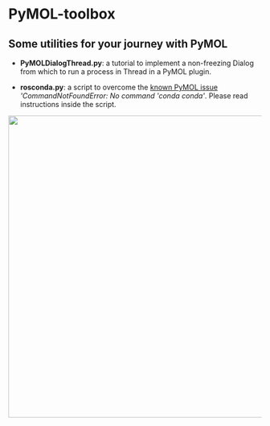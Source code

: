 # PyMOL-toolbox

## Some utilities for your journey with PyMOL

- **PyMOLDialogThread.py**: a tutorial to implement a non-freezing Dialog from which to run a process in Thread in a PyMOL plugin.

- **rosconda.py**: a script to overcome the [known PyMOL issue](https://pymol.org/dokuwiki/doku.php?id=media:new25) *'CommandNotFoundError: No command 'conda conda'*. Please read instructions inside the script.

<img src="https://user-images.githubusercontent.com/68196372/222435277-ad9cb573-3740-46f0-871e-f8a06d15891b.png" height="600">
